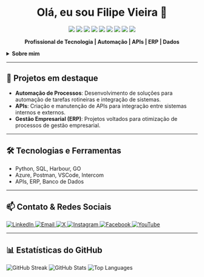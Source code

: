 
<h1 align="center">Olá, eu sou Filipe Vieira 👋</h1>

<p align="center">
  <img src="https://img.shields.io/badge/Python-3776AB?style=for-the-badge&logo=python&logoColor=white"/>
  <img src="https://img.shields.io/badge/SQL-3776AB?style=for-the-badge&logo=databricks&logoColor=white"/>
  <img src="https://img.shields.io/badge/Azure-0078D4?style=for-the-badge&logo=microsoft-azure&logoColor=white"/>
  <img src="https://img.shields.io/badge/Postman-FF6C37?style=for-the-badge&logo=postman&logoColor=white"/>
  <img src="https://img.shields.io/badge/Intercom-1F8FFF?style=for-the-badge&logo=intercom&logoColor=white"/>
  <img src="https://img.shields.io/badge/API-FF6C37?style=for-the-badge&logo=api&logoColor=white"/>
  <img src="https://img.shields.io/badge/Harbour-09B6A2?style=for-the-badge&logoColor=white"/>
  <img src="https://img.shields.io/badge/GO-00ADD8?style=for-the-badge&logo=go&logoColor=white"/>
  <img src="https://img.shields.io/badge/VSCode-007ACC?style=for-the-badge&logo=visual-studio-code&logoColor=white"/>
</p>

<p align="center">
  <b>Profissional de Tecnologia | Automação | APIs | ERP | Dados</b>
</p>

<details>
<summary><b>Sobre mim</b></summary>

Com experiência na área de tecnologia, ao longo de mais de 9 anos, tive a oportunidade de acompanhar de perto várias inovações tecnológicas que impactaram a sociedade e a economia.
</details>

---

## 🚀 Projetos em destaque

- **Automação de Processos**: Desenvolvimento de soluções para automação de tarefas rotineiras e integração de sistemas.
- **APIs**: Criação e manutenção de APIs para integração entre sistemas internos e externos.
- **Gestão Empresarial (ERP)**: Projetos voltados para otimização de processos de gestão empresarial.

---

## 🛠️ Tecnologias e Ferramentas

- Python, SQL, Harbour, GO
- Azure, Postman, VSCode, Intercom
- APIs, ERP, Banco de Dados

---

## 📫 Contato & Redes Sociais

<p align="left">
  <a href="https://www.linkedin.com/in/filipevieiradossantos/" target="_blank">
    <img src="https://img.shields.io/badge/LinkedIn-0077B5?style=for-the-badge&logo=linkedin&logoColor=white" alt="LinkedIn"/>
  </a>
  <a href="mailto:contato@filipevieira.com.br" target="_blank">
    <img src="https://img.shields.io/badge/Email-D14836?style=for-the-badge&logo=gmail&logoColor=white" alt="Email"/>
  </a>
  <a href="https://x.com/filipevieira_" target="_blank">
    <img src="https://img.shields.io/badge/X-000000?style=for-the-badge&logo=x&logoColor=white" alt="X"/>
  </a>
  <a href="https://www.instagram.com/fvds_dev" target="_blank">
    <img src="https://img.shields.io/badge/Instagram-E4405F?style=for-the-badge&logo=instagram&logoColor=white" alt="Instagram"/>
  </a>
  <a href="https://www.facebook.com/filipevieiradossantos" target="_blank">
    <img src="https://img.shields.io/badge/Facebook-1877F2?style=for-the-badge&logo=facebook&logoColor=white" alt="Facebook"/>
  </a>
  <a href="https://www.youtube.com/filipevieira_" target="_blank">
    <img src="https://img.shields.io/badge/YouTube-FF0000?style=for-the-badge&logo=youtube&logoColor=white" alt="YouTube"/>
  </a>
</p>

---

## 📊 Estatísticas do GitHub
![GitHub Streak](https://github-readme-streak-stats.herokuapp.com?user=filipevieira&theme=radical)
![GitHub Stats](https://github-readme-stats.vercel.app/api?username=filipevieira&show_icons=true&theme=radical)
![Top Languages](https://github-readme-stats.vercel.app/api/top-langs/?username=filipevieira&layout=compact&theme=radical)
